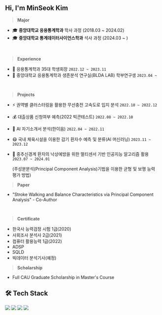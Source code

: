 ##  Hi, I'm MinSeok Kim
> **Major** 
-  🎓 **중앙대학교 응용통계학과** 학사 과정 (2018.03 ~ 2024.02)
-  🎓 **중앙대학교 통계데이터사이언스학과** 석사 과정 (2024.03 ~ )
</br>

> **Experience**
- 📣 응용통계학과 35대 학생회장 `2022.12 ~ 2023.11`
- 💭 중앙대학교 응용통계학과 생존분석 연구실(BLDA LAB) 학부연구생  `2023.04 ~ `
</br>

> **Projects**
- ⚡ 권역별 클러스터링을 활용한 무선충전 고속도로 입지 분석 `2022.10 ~ 2022.12`
- 💰 대출상품 신청여부 예측(2022 빅콘테스트) `2022.08 ~ 2022.10`
- 📃 AI 자기소개서 분석(한이음) `2022.04 ~ 2022.11`
- 😷 국내 체육시설을 이용한 감기 환자수 예측 및 분류(AI 머신러닝) `2023.11 ~ 2023.12`
- 🏥 중추신경계 환자의 낙상예방을 위한 멀티센서 기반 인공지능 알고리즘 활용 `2023.07 ~ 2024.01`

  (주성분분석(Principal Component Analysis)기법을 이용한 균형 및 보행 능력 평가 방법)
    
> **Paper** 
- "Stroke Walking and Balance Characteristics via Principal Component Analysis" - Co-Author
</br>

> **Certificate**
- 한국사 능력검정 시험 1급(2020)
- 사회조사 분석사 2급(2021)
- 컴퓨터 활용능력 1급(2022)
- ADSP
- SQLD
- 빅데이터 분석기사(예정)

> **Scholarship**
- Full CAU Graduate Scholarship in Master's Course

## 🛠️ Tech Stack 
<img src="https://img.shields.io/badge/Python-3776AB?logo=Python&logoColor=white"> <img src="https://img.shields.io/badge/SAS-4285F4?style=flat&logo=googlechrome&logoColor=blue"/> <img src="https://img.shields.io/badge/SPSS-052FAD?style=flat&logo=IBM&logoColor=black"/> <img src="https://img.shields.io/badge/RStudio-75AADB?logo=RStudio&logoColor=white">

</br></br>

